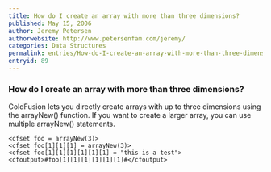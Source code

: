 ```yaml
---
title: How do I create an array with more than three dimensions?
published: May 15, 2006
author: Jeremy Petersen
authorwebsite: http://www.petersenfam.com/jeremy/
categories: Data Structures
permalink: entries/How-do-I-create-an-array-with-more-than-three-dimensions.html
entryid: 89
---
```


<h3>How do I create an array with more than three dimensions?</h3>

<p>
ColdFusion lets you directly create arrays with up to three dimensions using the arrayNew() function. If you want to create a larger array, you can use multiple arrayNew() statements.
</p>

<pre><code class="language-markup">&lt;cfset foo = arrayNew(3)&gt;
&lt;cfset foo[1][1][1] = arrayNew(3)&gt;
&lt;cfset foo[1][1][1][1][1][1] = &quot;this is a test&quot;&gt;
&lt;cfoutput&gt;#foo[1][1][1][1][1][1]#&lt;/cfoutput&gt;
</code></pre>



